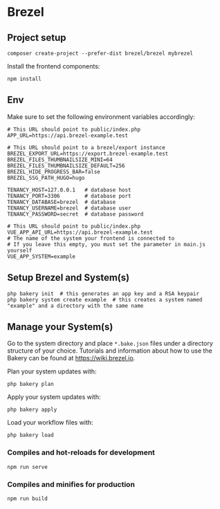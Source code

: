 # Brezel

## Project setup

````shell
composer create-project --prefer-dist brezel/brezel mybrezel
````

Install the frontend components:
```shell
npm install
```

## Env

Make sure to set the following environment variables accordingly:

```dotenv
# This URL should point to public/index.php
APP_URL=https://api.brezel-example.test

# This URL should point to a brezel/export instance
BREZEL_EXPORT_URL=https://export.brezel-example.test
BREZEL_FILES_THUMBNAILSIZE_MINI=64
BREZEL_FILES_THUMBNAILSIZE_DEFAULT=256
BREZEL_HIDE_PROGRESS_BAR=false
BREZEL_SSG_PATH_HUGO=hugo

TENANCY_HOST=127.0.0.1   # database host
TENANCY_PORT=3306        # database port
TENANCY_DATABASE=brezel  # database
TENANCY_USERNAME=brezel  # database user
TENANCY_PASSWORD=secret  # database password

# This URL should point to public/index.php
VUE_APP_API_URL=https://api.brezel-example.test
# The name of the system your frontend is connected to
# If you leave this empty, you must set the parameter in main.js yourself
VUE_APP_SYSTEM=example
```

## Setup Brezel and System(s)
```shell
php bakery init  # this generates an app key and a RSA keypair
php bakery system create example  # this creates a system named "example" and a directory with the same name
```

## Manage your System(s)
Go to the system directory and place `*.bake.json` files under a directory structure of your choice. Tutorials and information about how to use the Bakery can be found at https://wiki.brezel.io.

Plan your system updates with:
```shell
php bakery plan
```

Apply your system updates with:
```shell
php bakery apply
```

Load your workflow files with:
```shell
php bakery load
```

### Compiles and hot-reloads for development
```shell
npm run serve
```

### Compiles and minifies for production
```shell
npm run build
```
